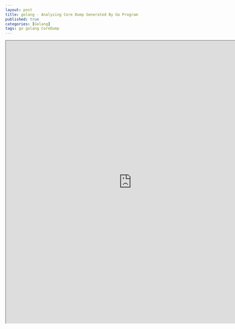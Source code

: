 ```yaml
---
layout: post
title: golang - Analyzing Core Dump Generated By Go Program
published: true
categories: [Golang]
tags: go golang CoreDump
---
```

<iframe width="800" height="900" src="https://docs.google.com/document/d/e/2PACX-1vQEVHdeADs-CB4fNeQtFzudQ0BBX0ZzhxmR7BNXo1nRdPPKnnmf6xr3YmYkoPdt6MegXR0_rQHYFBgr/pub?embedded=true"></iframe>    
  